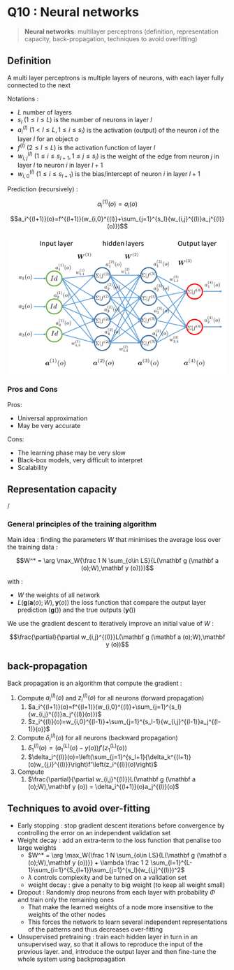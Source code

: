 # Q10 : Neural networks

> **Neural networks**: multilayer perceptrons (definition, representation capacity, back-propagation, techniques to avoid overfitting)

## Definition

A multi layer perceptrons is multiple layers of neurons, with each layer fully connected to the next

Notations :
- $L$ number of layers
- $s_l$ $(1\leq l \leq L)$ is the number of neurons in layer $l$
- $a_i^{(l)}$ $(1< l \leq L, 1 \leq i \leq s_l)$ is the activation (output) of the neuron $i$ of the layer $l$ for an object $o$
- $f^{(l)}$ $(2\le l \leq L)$ is the activation function of layer $l$
- $w_{i,j}^{(l)}$ $(1\leq i \leq s_{l+1}, 1 \leq j \leq s_l)$ is the weight of the edge from neuron $j$ in layer $l$ to neuron $i$ in layer $l+1$
- $w_{i,0}^{(l)}$ $(1\leq i \leq s_{l+1})$ is the bias/intercept of neuron $i$ in layer $l+1$

Prediction (recursively) :

$$a_i^{(1)}(o) = a_i (o)$$

$$a_i^{(l+1)}(o)=f^{(l+1)}(w_{i,0}^{(l)}+\sum_{j=1}^{s_l}{w_{i,j}^{(l)}a_j^{(l)}(o)})$$

![](attachments/Pasted%20image%2020231022175842.png)

### Pros and Cons

Pros:
- Universal approximation
- May be very accurate

Cons:
- The learning phase may be very slow
- Black-box models, very difficult to interpret
- Scalability

## Representation capacity

/

### General principles of the training algorithm

Main idea : finding the parameters $W$ that minimises the average loss over the training data :

$$W^* = \arg \max_W{\frac 1 N \sum_{o\in LS}{L(\mathbf g (\mathbf a (o);W),\mathbf y (o))}}$$

with :
- $W$ the weights of all network
- $L(\mathbf g (\mathbf a (o);W),\mathbf y (o))$ the loss function that compare the output layer prediction ($\mathbf g()$) and the true outputs ($\mathbf y()$)

We use the gradient descent to iteratively improve an initial value of $W$ :

$$\frac{\partial}{\partial w_{i,j}^{(l)}}L(\mathbf g (\mathbf a (o);W),\mathbf y (o))$$

## back-propagation

Back propagation is an algorithm that compute the gradient :
1. Compute $a_i^{(l)}(o)$ and $z_i^{(l)}(o)$ for all neurons (forward propagation)
	1. $a_i^{(l+1)}(o)=f^{(l+1)}(w_{i,0}^{(l)}+\sum_{j=1}^{s_l}{w_{i,j}^{(l)}a_j^{(l)}(o)})$
	2. $z_i^{(l)}(o)=w_{i,0}^{(l-1)}+\sum_{j=1}^{s_l-1}{w_{i,j}^{(l-1)}a_j^{(l-1)}(o)}$
2. Compute $\delta_i^{(l)}(o)$ for all neurons (backward propagation)
	1. $\delta_1^{(l)}(o)=\left(a_1^{(L)}(o)-y(o)\right)f'\left(z_1^{(L)}(o)\right)$
	2. $\delta_i^{(l)}(o)=\left(\sum_{j=1}^{s_l+1}{\delta_k^{(l+1)}(o)w_{j,i}^{(l)}}\right)f'\left(z_i^{(l)}(o)\right)$
3. Compute
	1. $\frac{\partial}{\partial w_{i,j}^{(l)}}L(\mathbf g (\mathbf a (o);W),\mathbf y (o)) = \delta_i^{(l+1)}(o)a_j^{(l)}(o)$

## Techniques to avoid over-fitting

- Early stopping : stop gradient descent iterations before convergence by controlling the error on an independent validation set
- Weight decay : add an extra-term to the loss function that penalise too large weights
	- $W^* = \arg \max_W{\frac 1 N \sum_{o\in LS}{L(\mathbf g (\mathbf a (o);W),\mathbf y (o))}} + \lambda \frac 1 2 \sum_{l=1}^{L-1}\sum_{i=1}^{S_{l+1}}\sum_{j=1}^{s_l}(w_{i,j}^{(l)})^2$
	- $\lambda$ controls complexity and be turned on a validation set
	- weight decay : give a penalty to big weight (to keep all weight small)
- Dropout : Randomly drop neurons from each layer with probability $\Phi$ and train only the remaining ones
	- That make the learned weights of a node more insensitive to the weights of the other nodes
	- This forces the network to learn several independent representations of the patterns and thus decreases over-fitting
- Unsupervised pretraining : train each hidden layer in turn in an unsupervised way, so that it allows to reproduce the input of the previous layer. and, introduce the output layer and then fine-tune the whole system using backpropagation